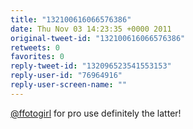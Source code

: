 ```yaml
---
title: "132100616066576386"
date: Thu Nov 03 14:23:35 +0000 2011
original-tweet-id: "132100616066576386"
retweets: 0
favorites: 0
reply-tweet-id: "132096523541553153"
reply-user-id: "76964916"
reply-user-screen-name: ""
---
```

<a href="https://twitter.com/ffotogirl">@ffotogirl</a> for pro use definitely the latter!

